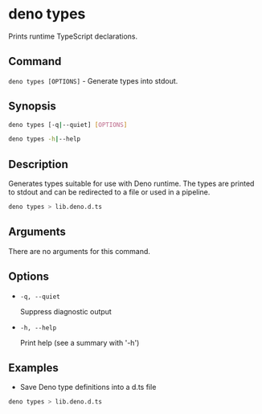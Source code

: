 # deno types

Prints runtime TypeScript declarations.

## Command

`deno types [OPTIONS]` - Generate types into stdout.

## Synopsis

```bash
deno types [-q|--quiet] [OPTIONS]

deno types -h|--help
```

## Description

Generates types suitable for use with Deno runtime.
The types are printed to stdout and can be redirected to a file or used in a pipeline.

```bash
deno types > lib.deno.d.ts
```

## Arguments

There are no arguments for this command.

## Options

- `-q, --quiet`

  Suppress diagnostic output

- `-h, --help`
  
  Print help (see a summary with '-h')

## Examples

- Save Deno type definitions into a d.ts file

```bash
deno types > lib.deno.d.ts
```
